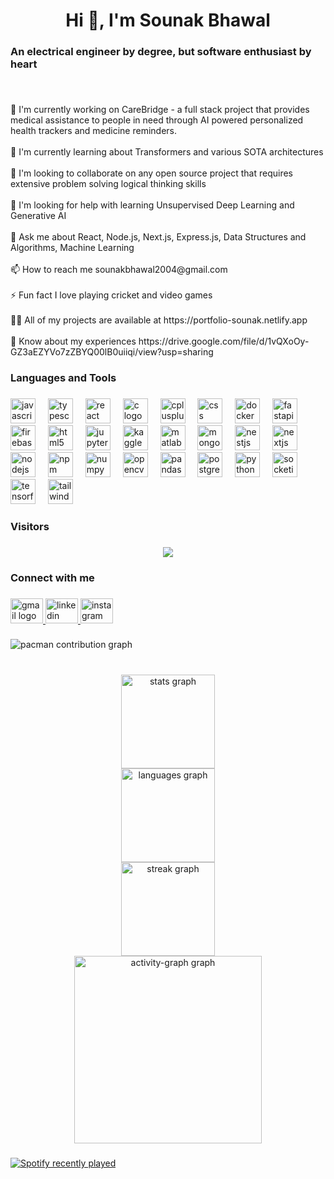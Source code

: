<h1 align="center">Hi 👋, I'm Sounak Bhawal</h1>

###

<h3 align="left">An electrical engineer by degree, but software enthusiast by heart</h3>

###

<br clear="both">

<p align="left">🔭 I'm currently working on CareBridge - a full stack project that provides medical assistance to people in need through AI powered personalized health trackers and medicine reminders.<br><br>🌱 I'm currently learning about Transformers and various SOTA architectures<br><br>👯 I'm looking to collaborate on any open source project that requires extensive problem solving logical thinking skills<br><br>🤝 I'm looking for help with learning Unsupervised Deep Learning and Generative AI<br><br>💬 Ask me about React, Node.js, Next.js, Express.js, Data Structures and Algorithms, Machine Learning<br><br>📫 How to reach me sounakbhawal2004@gmail.com<br><br>⚡ Fun fact I love playing cricket and video games<br><br>👨‍💻 All of my projects are available at https://portfolio-sounak.netlify.app<br><br>📄 Know about my experiences https://drive.google.com/file/d/1vQXoOy-GZ3aEZYVo7zZBYQ00lB0uiiqi/view?usp=sharing</p>

###

<h3 align="left">Languages and Tools</h3>

###

<div align="left">
  <img src="https://cdn.jsdelivr.net/gh/devicons/devicon/icons/javascript/javascript-original.svg" height="40" alt="javascript logo"  />
  <img width="12" />
  <img src="https://cdn.jsdelivr.net/gh/devicons/devicon/icons/typescript/typescript-original.svg" height="40" alt="typescript logo"  />
  <img width="12" />
  <img src="https://cdn.jsdelivr.net/gh/devicons/devicon/icons/react/react-original.svg" height="40" alt="react logo"  />
  <img width="12" />
  <img src="https://cdn.jsdelivr.net/gh/devicons/devicon/icons/c/c-original.svg" height="40" alt="c logo"  />
  <img width="12" />
  <img src="https://cdn.jsdelivr.net/gh/devicons/devicon/icons/cplusplus/cplusplus-original.svg" height="40" alt="cplusplus logo"  />
  <img width="12" />
  <img src="https://cdn.jsdelivr.net/gh/devicons/devicon/icons/css3/css3-original.svg" height="40" alt="css logo"  />
  <img width="12" />
  <img src="https://cdn.jsdelivr.net/gh/devicons/devicon/icons/docker/docker-original.svg" height="40" alt="docker logo"  />
  <img width="12" />
  <img src="https://cdn.jsdelivr.net/gh/devicons/devicon/icons/fastapi/fastapi-original.svg" height="40" alt="fastapi logo"  />
  <img width="12" />
  <img src="https://cdn.jsdelivr.net/gh/devicons/devicon/icons/firebase/firebase-plain.svg" height="40" alt="firebase logo"  />
  <img width="12" />
  <img src="https://cdn.jsdelivr.net/gh/devicons/devicon/icons/html5/html5-original.svg" height="40" alt="html5 logo"  />
  <img width="12" />
  <img src="https://cdn.jsdelivr.net/gh/devicons/devicon/icons/jupyter/jupyter-original.svg" height="40" alt="jupyter logo"  />
  <img width="12" />
  <img src="https://cdn.jsdelivr.net/gh/devicons/devicon/icons/kaggle/kaggle-original.svg" height="40" alt="kaggle logo"  />
  <img width="12" />
  <img src="https://cdn.jsdelivr.net/gh/devicons/devicon/icons/matlab/matlab-original.svg" height="40" alt="matlab logo"  />
  <img width="12" />
  <img src="https://cdn.jsdelivr.net/gh/devicons/devicon/icons/mongodb/mongodb-original.svg" height="40" alt="mongodb logo"  />
  <img width="12" />
  <img src="https://cdn.jsdelivr.net/gh/devicons/devicon/icons/nestjs/nestjs-original.svg" height="40" alt="nestjs logo"  />
  <img width="12" />
  <img src="https://cdn.jsdelivr.net/gh/devicons/devicon/icons/nextjs/nextjs-original.svg" height="40" alt="nextjs logo"  />
  <img width="12" />
  <img src="https://cdn.jsdelivr.net/gh/devicons/devicon/icons/nodejs/nodejs-original.svg" height="40" alt="nodejs logo"  />
  <img width="12" />
  <img src="https://cdn.jsdelivr.net/gh/devicons/devicon/icons/npm/npm-original-wordmark.svg" height="40" alt="npm logo"  />
  <img width="12" />
  <img src="https://cdn.jsdelivr.net/gh/devicons/devicon/icons/numpy/numpy-original.svg" height="40" alt="numpy logo"  />
  <img width="12" />
  <img src="https://cdn.jsdelivr.net/gh/devicons/devicon/icons/opencv/opencv-original.svg" height="40" alt="opencv logo"  />
  <img width="12" />
  <img src="https://cdn.jsdelivr.net/gh/devicons/devicon/icons/pandas/pandas-original.svg" height="40" alt="pandas logo"  />
  <img width="12" />
  <img src="https://cdn.jsdelivr.net/gh/devicons/devicon/icons/postgresql/postgresql-original.svg" height="40" alt="postgresql logo"  />
  <img width="12" />
  <img src="https://cdn.jsdelivr.net/gh/devicons/devicon/icons/python/python-original.svg" height="40" alt="python logo"  />
  <img width="12" />
  <img src="https://cdn.jsdelivr.net/gh/devicons/devicon/icons/socketio/socketio-original.svg" height="40" alt="socketio logo"  />
  <img width="12" />
  <img src="https://cdn.jsdelivr.net/gh/devicons/devicon/icons/tensorflow/tensorflow-original.svg" height="40" alt="tensorflow logo"  />
  <img width="12" />
  <img src="https://cdn.jsdelivr.net/gh/devicons/devicon/icons/tailwindcss/tailwindcss-original-wordmark.svg" height="40" alt="tailwindcss logo"  />
</div>

###

<h3 align="left">Visitors</h3>

###

<div align="center">
  <img src="https://count.getloli.com/@:Coder-crooz-v2?theme=normal-1&padding=7&offset=0&scale=1.2&align=top&pixelated=0&darkmode=auto"  />
</div>

###

<h3 align="left">Connect with me</h3>

###

<div align="left">
  <a href="mailto:sounakbhawal2004@gmail.com" target="_blank">
    <img src="https://raw.githubusercontent.com/maurodesouza/profile-readme-generator/master/src/assets/icons/social/gmail/default.svg" width="52" height="40" alt="gmail logo"  />
  </a>
  <a href="https://linkedin.com/in/sounak-bhawal" target="_blank">
    <img src="https://raw.githubusercontent.com/maurodesouza/profile-readme-generator/master/src/assets/icons/social/linkedin/default.svg" width="52" height="40" alt="linkedin logo"  />
  </a>
  <a href="https://instagram.com/sounakbhawal" target="_blank">
    <img src="https://raw.githubusercontent.com/maurodesouza/profile-readme-generator/master/src/assets/icons/social/instagram/default.svg" width="52" height="40" alt="instagram logo"  />
  </a>
</div>

###

<picture>
  <source media="(prefers-color-scheme: dark)" srcset="https://raw.githubusercontent.com/Coder-crooz-v2/Coder-crooz-v2/output/pacman-contribution-graph-dark.svg">
  <source media="(prefers-color-scheme: light)" srcset="https://raw.githubusercontent.com/Coder-crooz-v2/Coder-crooz-v2/output/pacman-contribution-graph.svg">
  <img alt="pacman contribution graph" src="https://raw.githubusercontent.com/Coder-crooz-v2/Coder-crooz-v2/output/pacman-contribution-graph.svg">
</picture>

###

<br clear="both">

<div align="center">
  <img src="https://github-readme-stats.vercel.app/api?username=Coder-crooz-v2&hide_title=false&hide_rank=false&show_icons=true&include_all_commits=true&count_private=true&disable_animations=false&theme=dracula&locale=en&hide_border=false&order=1&custom_title=My%20lifetime%20stats" height="150" alt="stats graph" /> <br>
  <img src="https://github-readme-stats.vercel.app/api/top-langs?username=Coder-crooz-v2&locale=en&hide_title=false&layout=compact&card_width=320&langs_count=6&theme=dracula&hide_border=false&order=2&custom_title=Languages%20I%20prefer" height="150" alt="languages graph" /> <br>
  <img src="https://streak-stats.demolab.com?user=Coder-crooz-v2&locale=en&mode=daily&theme=dracula&hide_border=false&border_radius=5&order=3" height="150" alt="streak graph" /> <br>
  <img src="https://github-readme-activity-graph.vercel.app/graph?username=Coder-crooz-v2&radius=16&theme=react&area=true&order=5" height="300" alt="activity-graph graph"  />
</div>

###

<div align="left">
  <a href="https://open.spotify.com/user/31zzgi323lnuamg3uygw3a773szi">
    <img src="https://spotify-recently-played-readme.vercel.app/api?user=31zzgi323lnuamg3uygw3a773szi&count=3&unique=false" alt="Spotify recently played"  />
  </a>
</div>

###

